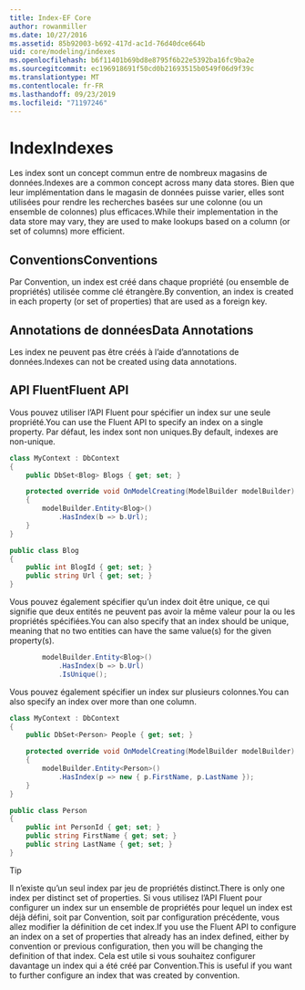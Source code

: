 ```yaml
---
title: Index-EF Core
author: rowanmiller
ms.date: 10/27/2016
ms.assetid: 85b92003-b692-417d-ac1d-76d40dce664b
uid: core/modeling/indexes
ms.openlocfilehash: b6f11401b69bd8e8795f6b22e5392ba16fc9ba2e
ms.sourcegitcommit: ec196918691f50cd0b21693515b0549f06d9f39c
ms.translationtype: MT
ms.contentlocale: fr-FR
ms.lasthandoff: 09/23/2019
ms.locfileid: "71197246"
---
```

# <a name="indexes"></a><span data-ttu-id="a1d9f-102">Index</span><span class="sxs-lookup"><span data-stu-id="a1d9f-102">Indexes</span></span>

<span data-ttu-id="a1d9f-103">Les index sont un concept commun entre de nombreux magasins de données.</span><span class="sxs-lookup"><span data-stu-id="a1d9f-103">Indexes are a common concept across many data stores.</span></span> <span data-ttu-id="a1d9f-104">Bien que leur implémentation dans le magasin de données puisse varier, elles sont utilisées pour rendre les recherches basées sur une colonne (ou un ensemble de colonnes) plus efficaces.</span><span class="sxs-lookup"><span data-stu-id="a1d9f-104">While their implementation in the data store may vary, they are used to make lookups based on a column (or set of columns) more efficient.</span></span>

## <a name="conventions"></a><span data-ttu-id="a1d9f-105">Conventions</span><span class="sxs-lookup"><span data-stu-id="a1d9f-105">Conventions</span></span>

<span data-ttu-id="a1d9f-106">Par Convention, un index est créé dans chaque propriété (ou ensemble de propriétés) utilisée comme clé étrangère.</span><span class="sxs-lookup"><span data-stu-id="a1d9f-106">By convention, an index is created in each property (or set of properties) that are used as a foreign key.</span></span>

## <a name="data-annotations"></a><span data-ttu-id="a1d9f-107">Annotations de données</span><span class="sxs-lookup"><span data-stu-id="a1d9f-107">Data Annotations</span></span>

<span data-ttu-id="a1d9f-108">Les index ne peuvent pas être créés à l’aide d’annotations de données.</span><span class="sxs-lookup"><span data-stu-id="a1d9f-108">Indexes can not be created using data annotations.</span></span>

## <a name="fluent-api"></a><span data-ttu-id="a1d9f-109">API Fluent</span><span class="sxs-lookup"><span data-stu-id="a1d9f-109">Fluent API</span></span>

<span data-ttu-id="a1d9f-110">Vous pouvez utiliser l’API Fluent pour spécifier un index sur une seule propriété.</span><span class="sxs-lookup"><span data-stu-id="a1d9f-110">You can use the Fluent API to specify an index on a single property.</span></span> <span data-ttu-id="a1d9f-111">Par défaut, les index sont non uniques.</span><span class="sxs-lookup"><span data-stu-id="a1d9f-111">By default, indexes are non-unique.</span></span>

<!-- [!code-csharp[Main](samples/core/Modeling/FluentAPI/Index.cs?highlight=7,8)] -->
``` csharp
class MyContext : DbContext
{
    public DbSet<Blog> Blogs { get; set; }

    protected override void OnModelCreating(ModelBuilder modelBuilder)
    {
        modelBuilder.Entity<Blog>()
            .HasIndex(b => b.Url);
    }
}

public class Blog
{
    public int BlogId { get; set; }
    public string Url { get; set; }
}
```

<span data-ttu-id="a1d9f-112">Vous pouvez également spécifier qu’un index doit être unique, ce qui signifie que deux entités ne peuvent pas avoir la même valeur pour la ou les propriétés spécifiées.</span><span class="sxs-lookup"><span data-stu-id="a1d9f-112">You can also specify that an index should be unique, meaning that no two entities can have the same value(s) for the given property(s).</span></span>

<!-- [!code-csharp[Main](samples/core/Modeling/FluentAPI/IndexUnique.cs?highlight=3)] -->
``` csharp
        modelBuilder.Entity<Blog>()
            .HasIndex(b => b.Url)
            .IsUnique();
```

<span data-ttu-id="a1d9f-113">Vous pouvez également spécifier un index sur plusieurs colonnes.</span><span class="sxs-lookup"><span data-stu-id="a1d9f-113">You can also specify an index over more than one column.</span></span>

<!-- [!code-csharp[Main](samples/core/Modeling/FluentAPI/IndexComposite.cs?highlight=7,8)] -->
``` csharp
class MyContext : DbContext
{
    public DbSet<Person> People { get; set; }

    protected override void OnModelCreating(ModelBuilder modelBuilder)
    {
        modelBuilder.Entity<Person>()
            .HasIndex(p => new { p.FirstName, p.LastName });
    }
}

public class Person
{
    public int PersonId { get; set; }
    public string FirstName { get; set; }
    public string LastName { get; set; }
}
```

> [!TIP]  
> <span data-ttu-id="a1d9f-114">Il n’existe qu’un seul index par jeu de propriétés distinct.</span><span class="sxs-lookup"><span data-stu-id="a1d9f-114">There is only one index per distinct set of properties.</span></span> <span data-ttu-id="a1d9f-115">Si vous utilisez l’API Fluent pour configurer un index sur un ensemble de propriétés pour lequel un index est déjà défini, soit par Convention, soit par configuration précédente, vous allez modifier la définition de cet index.</span><span class="sxs-lookup"><span data-stu-id="a1d9f-115">If you use the Fluent API to configure an index on a set of properties that already has an index defined, either by convention or previous configuration, then you will be changing the definition of that index.</span></span> <span data-ttu-id="a1d9f-116">Cela est utile si vous souhaitez configurer davantage un index qui a été créé par Convention.</span><span class="sxs-lookup"><span data-stu-id="a1d9f-116">This is useful if you want to further configure an index that was created by convention.</span></span>
